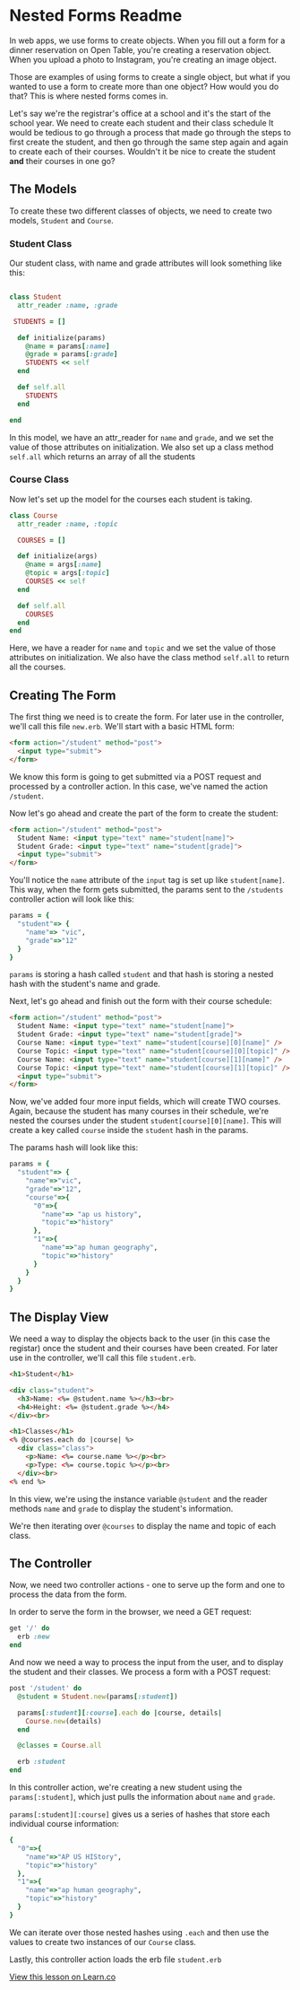 # Nested Forms Readme

In web apps, we use forms to create objects. When you fill out a form for a dinner reservation on Open Table, you're creating a reservation object. When you upload a photo to Instagram, you're creating an image object. 

Those are examples of using forms to create a single object, but what if you wanted to use a form to create more than one object? How would you do that? This is where nested forms comes in.

Let's say we're the registrar's office at a school and it's the start of the school year. We need to create each student and their class schedule It would be tedious to go through a process that made go through the steps to first create the student, and then go through the same step again and again to create each of their courses. Wouldn't it be nice to create the student **and** their courses in one go? 

## The Models

To create these two different classes of objects, we need to create two models, `Student` and `Course`.

### Student Class

Our student class, with name and grade attributes will look something like this:

```ruby

class Student
  attr_reader :name, :grade

 STUDENTS = []

  def initialize(params)
    @name = params[:name]
    @grade = params[:grade]
    STUDENTS << self
  end

  def self.all
    STUDENTS
  end

end
```

In this model, we have an attr_reader for `name` and `grade`, and we set the value of those attributes on initialization. We also set up a class method `self.all` which returns an array of all the students

### Course Class

Now let's set up the model for the courses each student is taking.

```ruby
class Course
  attr_reader :name, :topic

  COURSES = []

  def initialize(args)
    @name = args[:name]
    @topic = args[:topic]
    COURSES << self
  end

  def self.all
    COURSES
  end
end
```

Here, we have a reader for `name` and `topic` and we set the value of those attributes on initialization. We also have the class method `self.all` to return all the courses.

## Creating The Form

The first thing we need is to create the form. For later use in the controller, we'll call this file `new.erb`. We'll start with a basic HTML form:

```html
<form action="/student" method="post">
  <input type="submit">
</form>
```

We know this form is going to get submitted via a POST request and processed by a controller action. In this case, we've named the action `/student`.

Now let's go ahead and create the part of the form to create the student:

```html
<form action="/student" method="post">
  Student Name: <input type="text" name="student[name]">
  Student Grade: <input type="text" name="student[grade]">
  <input type="submit">
</form>
```

You'll notice the `name` attribute of the `input` tag is set up like `student[name]`. This way, when the form gets submitted, the params sent to the `/students` controller action will look like this:

```ruby
params = { 
  "student"=> {
    "name"=> "vic",
    "grade"=>"12"
  }
}
```

`params` is storing a hash called `student` and that hash is storing a nested hash with the student's name and grade.

Next, let's go ahead and finish out the form with their course schedule:

```html
<form action="/student" method="post">
  Student Name: <input type="text" name="student[name]">
  Student Grade: <input type="text" name="student[grade]">
  Course Name: <input type="text" name="student[course][0][name]" />
  Course Topic: <input type="text" name="student[course][0][topic]" />
  Course Name: <input type="text" name="student[course][1][name]" />
  Course Topic: <input type="text" name="student[course][1][topic]" />
  <input type="submit">
</form>
```

Now, we've added four more input fields, which will create TWO courses. Again, because the student has many courses in their schedule, we're nested the courses under the student `student[course][0][name]`. This will create a key called `course` inside the `student` hash in the params. 

The params hash will look like this:

```ruby
params = { 
  "student"=> {
    "name"=>"vic",
    "grade"=>"12",
    "course"=>{
      "0"=>{
        "name"=> "ap us history", 
        "topic"=>"history"
      }, 
      "1"=>{
        "name"=>"ap human geography", 
        "topic"=>"history"
      }
    }
  }
}
```

## The Display View

We need a way to display the objects back to the user (in this case the registar) once the student and their courses have been created. For later use in the controller, we'll call this file `student.erb`.

```html
<h1>Student</h1>

<div class="student">
  <h3>Name: <%= @student.name %></h3><br>
  <h4>Height: <%= @student.grade %></h4>
</div><br>

<h1>Classes</h1>
<% @courses.each do |course| %>
  <div class="class">
    <p>Name: <%= course.name %></p><br>
    <p>Type: <%= course.topic %></p><br>
  </div><br>
<% end %>
```

In this view, we're using the instance variable `@student` and the reader methods `name` and `grade` to display the student's information.

We're then iterating over `@courses` to display the name and topic of each class.

## The Controller

Now, we need two controller actions - one to serve up the form and one to process the data from the form.

In order to serve the form in the browser, we need a GET request:

```ruby
get '/' do
  erb :new
end
```

And now we need a way to process the input from the user, and to display the student and their classes. We process a form with a POST request:

```ruby
post '/student' do
  @student = Student.new(params[:student])

  params[:student][:course].each do |course, details|
    Course.new(details)
  end

  @classes = Course.all

  erb :student
end
```

In this controller action, we're creating a new student using the `params[:student]`, which just pulls the information about `name` and `grade`. 

`params[:student][:course]` gives us a series of hashes that store each individual course information:

```ruby
{ 
  "0"=>{
    "name"=>"AP US HIStory", 
    "topic"=>"history"
  }, 
  "1"=>{
    "name"=>"ap human geography", 
    "topic"=>"history"
  }
}
```

We can iterate over those nested hashes using `.each` and then use the values to create two instances of our `Course` class.

Lastly, this controller action loads the erb file `student.erb`








<a href='https://learn.co/lessons/sinatra-nested-forms-readme' data-visibility='hidden'>View this lesson on Learn.co</a>
